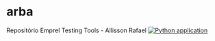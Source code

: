 # arba
Repositório Emprel Testing Tools - Allisson Rafael
[![Python application](https://github.com/cin-emprel-testingtools/arba/actions/workflows/python-app.yml/badge.svg)](https://github.com/cin-emprel-testingtools/arba/actions/workflows/python-app.yml)
